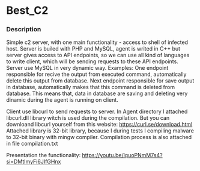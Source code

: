 # Best_C2


### Description

Simple c2 server, with one main functionality - access to shell of infected host. Server is builed with PHP and MySQL, agent is writed in C++ but server gives access to API endpoints, so we can use all kind of languages to write client, which will be sending requests to these API endpoints. Server use MySQL in very dynamic way. Examples: One endpoint responsible for recive the output from executed command, automatically delete this output from database. Next endpoint responsible for save output in database, automatically makes that this command is deleted from database. This means that, data in database are saving and deleting very dinamic during the agent is running on client.

Client use libcurl to send requests to server. In Agent directory I attached libcurl.dll library witch is used during the compilation. But you can downloand libcurl yourself from this website: https://curl.se/download.html
Attached library is 32-bit library, because I during tests I compiling malware to 32-bit binary with mingw compiler. Compilation process is also attached in file compilation.txt

Presentation the functionality: https://youtu.be/lquoPNmM7s4?si=DMtImyFi6JIfGHnx

